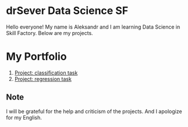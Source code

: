 # drSever Data Science SF
Hello everyone! My name is Aleksandr and I am learning Data Science in Skill Factory.
Below are my projects.

# My  Portfolio
1. [Project: classification task](https://github.com/drSever/drSever_data_science/tree/main/Portfolio/Project_1)
2. [Project: regression task](https://github.com/drSever/drSever_data_science/tree/main/Portfolio/Project_2)

## Note
I will be grateful for the help and criticism of the projects. And I apologize for my English.